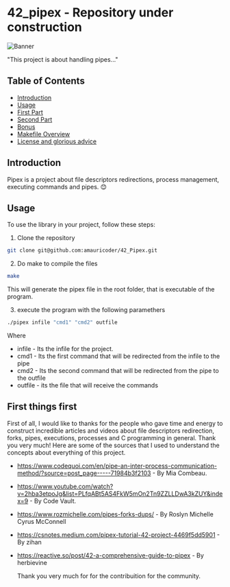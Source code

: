 # 42_pipex - Repository under construction

![Banner](libft.png "libft banner")

"This project is about handling pipes..."

## Table of Contents

- [Introduction](#introduction)
- [Usage](#usage)
- [First Part](#first-part)
- [Second Part](#second-part)
- [Bonus](#bonus)
- [Makefile Overview](#makefile-overview)
- [License and glorious advice](#license-and-glorious-advice)

## Introduction
Pipex is a project about file descriptors redirections, process management, executing commands and pipes. :blush:

## Usage

To use the library in your project, follow these steps:
1. Clone the repository
```bash
git clone git@github.com:amauricoder/42_Pipex.git
```
2. Do make to compile the files
```bash
make
```
This will generate the pipex file in the root folder, that is executable of the program.

3. execute the program with the following paramethers
```bash
./pipex infile "cmd1" "cmd2" outfile
```
Where
* infile - Its the infile for the project.
* cmd1 - Its the first command that will be redirected from the infile to the pipe
* cmd2 - Its the second command that will be redirected from the pipe to the outfile
* outfile - its the file that will receive the commands

## First things first
First of all, I would like to thanks for the people who gave time and energy to construct incredible articles and videos about file descriptors redirection, forks, pipes, executions, processes and C programming in general. Thank you very much!
Here are some of the sources that I used to understand the concepts about everything of this project.

- https://www.codequoi.com/en/pipe-an-inter-process-communication-method/?source=post_page-----71984b3f2103 - By Mia Combeau.
- https://www.youtube.com/watch?v=2hba3etpoJg&list=PLfqABt5AS4FkW5mOn2Tn9ZZLLDwA3kZUY&index=9 - By Code Vault.
- https://www.rozmichelle.com/pipes-forks-dups/ - By Roslyn Michelle Cyrus McConnell
- https://csnotes.medium.com/pipex-tutorial-42-project-4469f5dd5901 - By zihan
- https://reactive.so/post/42-a-comprehensive-guide-to-pipex - By herbievine

  Thank you very much for for the contribuition for the community.
<!--
## Second Part

The subsequent phase focuses on the development of a set of functions, either absent in the libc or presented in a different form. To explore the comprehensive list of functions in this section, check the [Subject](subject/1-libft.pdf).

## Bonus

For the bonus segment of the project, you will construct functions capable of manipulating lists. For a more detailed understanding of the functions in the bonus part, please consult the [Subject](subject/1-libft.pdf).

## Makefile Overview

In this project, the Makefile offers the following essential rules:

- **make**: Compiles the primary and secondary functions into `libft.a`.

- **make clean**: Cleans the directory by removing `.o` files, preserving `libft.a`.

- **make fclean**: Completely cleans the directory by deleting both `.o` files and `libft.a`.

- **make re**: Refreshes `libft.a` by recompiling everything.

Additionally:

- **make bonus**: Incorporates bonus functions into `libft.a`.

## License and glorious advice
[View License](LICENSE)

I strongly recommend to 42 students who are searching for resources to avoid using CTRL+C CTRL+D, as this is the cornerstone of all upcoming projects. 
Don't use any code that you can't reconstruct from scratch and/or don't understand. 
The lack of knowledge will become a significant problem over time. 
Good luck!
-- >
